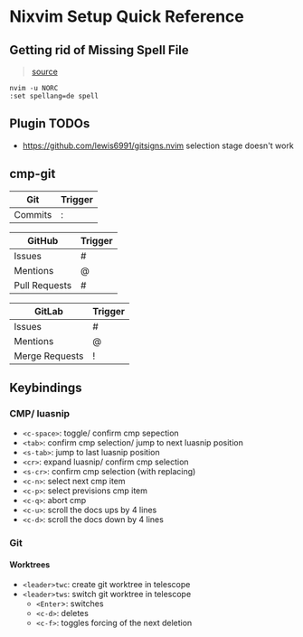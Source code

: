 # Nixvim Setup Quick Reference

## Getting rid of Missing Spell File

> [source](https://github.com/neovim/neovim/issues/2102#issuecomment-1477098707)

```shell
nvim -u NORC
:set spellang=de spell
```

## Plugin TODOs

- <https://github.com/lewis6991/gitsigns.nvim> selection stage doesn't work

## cmp-git

| Git     | Trigger |
| ------- | ------- |
| Commits | :       |

| GitHub        | Trigger |
| --------------| ------- |
| Issues        | #       |
| Mentions      | @       |
| Pull Requests | #       |

| GitLab         | Trigger |
| -------------- | ------- |
| Issues         | #       |
| Mentions       | @       |
| Merge Requests | !       |

## Keybindings

### CMP/ luasnip

- `<c-space>`: toggle/ confirm cmp sepection
- `<tab>`: confirm cmp selection/ jump to next luasnip position
- `<s-tab>`: jump to last luasnip position
- `<cr>`: expand luasnip/ confirm cmp selection
- `<s-cr>`: confirm cmp selection (with replacing)
- `<c-n>`: select next cmp item
- `<c-p>`: select previsions cmp item
- `<c-q>`: abort cmp
- `<c-u>`: scroll the docs ups by 4 lines
- `<c-d>`: scroll the docs down by 4 lines

### Git

#### Worktrees

- `<leader>twc`: create git worktree in telescope
- `<leader>tws`: switch git worktree in telescope
  - `<Enter`>: switches
  - `<c-d>`: deletes
  - `<c-f>`: toggles forcing of the next deletion
